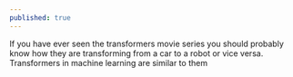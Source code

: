 ```yaml
---
published: true
---
```

If you have ever seen the transformers movie series you should probably know how they are transforming from a car to a robot or vice versa. Transformers in machine learning are similar to them